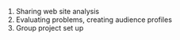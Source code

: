 1. Sharing web site analysis
1. Evaluating problems, creating audience profiles
1. Group project set up

<!-- #### W7 Slides & Links
A PDF version of this week's slides will be added after class 👍
[PDF](files/w07.min.pdf){:target="_blank"} ( KB)

#### W7 Homework -->
